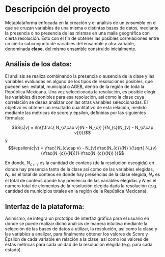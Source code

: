 # Descripción del proyecto
Metaplataforma enfocada en la creación y el análisis de un *ensamble* en el que se cruzan variables de una misma o distintas bases de datos, mediante la presencia o no presencia de las mismas en una malla geográfica con cierta resolución. Esto con el fin de obtener las posibles correlaciones entre un cierto subconjunto de variables del ensamble y otra variable, denominada **clase**, del mismo ensamble construido inicialmente.

## Análisis de los datos:
El análisis se realiza combinando la presencia o ausencia de la clase y las variables evaluadas en alguno de los tipos de resoluciones posibles, que pueden ser: estatal, municipal o AGEB, dentro de la región de toda la República Mexicana. Una vez seleccionada la resolución, es posible elegir las variables disponibles para esa resolución, así como la clase cuya correlación se desea analizar con las otras variables seleccionadas. El objetivo es obtener un resultado cuantitativo de esta relación, medido mediante las métricas de score y épsilon, definidas por las siguientes fórmulas:

$$S(c|v) = \ln{(\frac{ N_{c\cap v}(N - N_{c}) }{N_{c}(N_{v} - N_{c\cap v})})}$$
y
$$\epsilon(c|v) = \frac{ N_{c\cap v} - N_{v}\frac{N_{c}}{N} }{\sqrt{ N_{v}(\frac{N_{c}}{N})(1-\frac{N_{c}}{N}) }}$$


En donde, $N_{c\cap v}$ es la cantidad de conteos (de la resolución escogida) en donde hay presencia tanto de la clase así como de las variables elegidas, $N_c$ es el total de conteos en donde hay presencias de la clase elegida, $N_v$ es el total de conteos donde hay presencia de las variables elegidas y $N$ es el número total de elementos de la resolución elegida dada la resolución (e.g. cantidad de municipios totales en la región de la República Mexicana).


## Interfaz de la plataforma:
Asimismo, se integra un prototipo de interfaz gráfica para el usuario en donde se puede realizar dicho análisis de manera intuitiva mediante la selección de las bases de datos a utilizar, la resolución, así como la clase y las variables a analizar, para finalmente obtener los valores de Score y Épsilon de cada variable en relación a la clase, así como los valores de estas métricas para cada unidad de la resolución elegida (e.g. para cada estado).